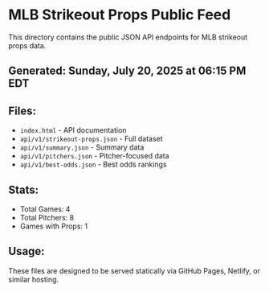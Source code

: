 # MLB Strikeout Props Public Feed

This directory contains the public JSON API endpoints for MLB strikeout props data.

## Generated: Sunday, July 20, 2025 at 06:15 PM EDT

## Files:
- `index.html` - API documentation
- `api/v1/strikeout-props.json` - Full dataset
- `api/v1/summary.json` - Summary data
- `api/v1/pitchers.json` - Pitcher-focused data  
- `api/v1/best-odds.json` - Best odds rankings

## Stats:
- Total Games: 4
- Total Pitchers: 8
- Games with Props: 1

## Usage:
These files are designed to be served statically via GitHub Pages, Netlify, or similar hosting.
